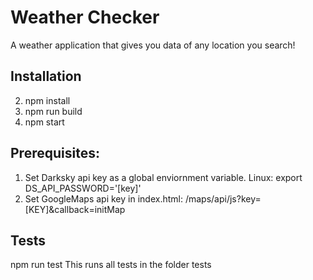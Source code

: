# Weather Checker
A weather application that gives you data of any location you search!

## Installation
 2) npm install
 3) npm run build
 4) npm start

 ## Prerequisites: 
 1) Set Darksky api key as a global enviornment variable. Linux: export DS_API_PASSWORD='[key]'
 2) Set GoogleMaps api key in index.html: /maps/api/js?key=[KEY]&callback=initMap

## Tests
npm run test
This runs all tests in the folder tests

